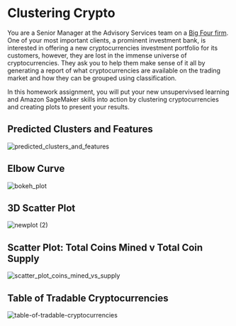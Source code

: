 # Clustering Crypto

You are a Senior Manager at the Advisory Services team on a [Big Four firm](https://en.wikipedia.org/wiki/Big_Four_accounting_firms). One of your most important clients, a prominent investment bank, is interested in offering a new cryptocurrencies investment portfolio for its customers, however, they are lost in the immense universe of cryptocurrencies. They ask you to help them make sense of it all by generating a report of what cryptocurrencies are available on the trading market and how they can be grouped using classification.  

In this homework assignment, you will put your new unsupervivsed learning and Amazon SageMaker skills into action by clustering cryptocurrencies and creating plots to present your results.
## Predicted Clusters and Features

![predicted_clusters_and_features](https://user-images.githubusercontent.com/95597283/164960615-3b4f2388-714e-4bd3-86cf-09572253dc91.jpg)

## Elbow Curve 

![bokeh_plot](https://user-images.githubusercontent.com/95597283/168548156-9fa3abdb-55d8-4100-b242-08599fa6ed62.png)

## 3D Scatter Plot

![newplot (2)](https://user-images.githubusercontent.com/95597283/168548737-9a36ce85-6c9f-4235-a129-a5a57eb00138.png)

## Scatter Plot: Total Coins Mined v Total Coin Supply

![scatter_plot_coins_mined_vs_supply](https://user-images.githubusercontent.com/95597283/168547833-93b93f96-065f-4a42-9f03-2bd42078ce3a.png)

## Table of Tradable Cryptocurrencies 

![table-of-tradable-cryptocurrencies](https://user-images.githubusercontent.com/95597283/168549567-228fa91d-9bdd-4e7f-8b4d-8244e2c1ebfe.jpg)
